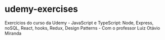 # udemy-exercises
Exercícios do curso da Udemy - JavaScript e TypeScript: Node, Express, noSQL, React, hooks, Redux, Design Patterns - Com o professor Luiz Otávio Miranda
